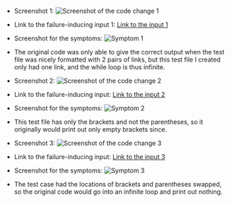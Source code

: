* Screenshot 1:
![Screenshot of the code change 1](https://user-images.githubusercontent.com/103146938/165000252-af5f5b2c-9bb0-4927-be99-7362a3c2a3af.png)
* Link to the failure-inducing input 1:
[Link to the input 1](https://github.com/HarveyY02/markdown-parser/blob/main/lab3Test.md)
* Screenshot for the symptoms:
![Symptom 1](https://user-images.githubusercontent.com/103146938/165000948-8800e229-26df-4b0b-80d6-e857f98332c4.png)
* The original code was only able to give the correct output when the test file was nicely formatted with 2 pairs of links, 
but this test file I created only had one link, and the while loop is thus infinite.

* Screenshot 2:
![Screenshot of the code change 2](https://user-images.githubusercontent.com/103146938/166295359-c86fe7aa-8c13-475a-851d-c14c1abf785e.png)
* Link to the failure-inducing input:
[Link to the input 2](https://github.com/HarveyY02/markdown-parser/blob/main/test-file2.md)
* Screenshot for the symptoms:
![Symptom 2](https://user-images.githubusercontent.com/103146938/166295862-2bc4cbab-2968-40dc-9f98-3c93725d7839.png)
* This test file has only the brackets and not the parentheses, so it originally would print out only empty brackets since.

* Screenshot 3:
![Screenshot of the code change 3](https://user-images.githubusercontent.com/103146938/166297009-129cca60-d5c0-4d88-bc15-e4d6c5dc67dc.png)

* Link to the failure-inducing input:
[Link to the input 3](https://github.com/HarveyY02/markdown-parser/blob/main/test-file3.md)
* Screenshot for the symptoms:
![Symptom 3](https://user-images.githubusercontent.com/103146938/166296794-7ca127b0-9809-4312-9f61-17dfde40d95e.png)
* The test case had the locations of brackets and parentheses swapped, so the original code would go into an infinite loop and print out nothing.
